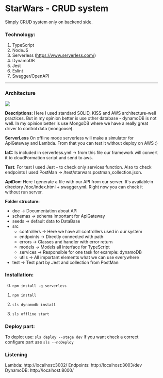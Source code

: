 # StarWars - CRUD system
Simply CRUD system only on backend side.

### Technology:
1. TypeScript
2. NodeJS
3. Serverless (https://www.serverless.com/)
4. DynamoDB
5. Jest
6. Eslint
7. Swagger/OpenAPI

------------

### Architecture
![](https://miro.medium.com/max/1272/1*MFvtJPjmug6qbWa92mp5UA.png)

**Descriptions:**
Here I used standard SOLID, KISS and AWS architecture-well practices.
But in my opinion better is use other database - dynamoDB is not well.
In my opinion better is use MongoDB where we have a really great driver to control data (mongoose).

**ServerLess**
On offline mode serverless will make a simulator for ApiGateway and Lambda. From that you can test it without deploy on AWS :)

**IaC:**
Is included in serverless.yml -> from this file our framework will convert it to cloudFormation script and send to aws.

**Test:**
For test I used Jest - to check only services function.
Also to check endpoints I used PostMan -> /test/starwars.postman_collection.json.

**ApiDoc:**
Here I generate a file with our API from our server. It's availablein directory /doc/index.html + swagger.yml. Right now you can check it without run server.

**Folder structure:**
- doc -> Documentation about API
- schemas -> schema important for ApiGateway
- seeds -> default data to DataBase
- src
	- controllers -> Here we have all controllers used in our system
	- endpoints -> Directly connected with path
	- errors -> Classes and handler with error return
	- models -> Models all interface for TypeScript
	- services -> Responsible for one task for example: dynamoDB
	- utils -> All important elements what we can use everywhere
- test -> Test part by Jest and collection from PostMan

### Installation:
0. `npm install -g serverless`

1. `npm install`

2. `sls dynamodb install`

3. `sls offline start`

### Deploy part:
To deplot use: `sls deploy --stage dev`
If you want check a correct configure part use `sls --noDeploy`

### Listening
Lambda:  http://localhost:3002/
Endpoints: http://localhost:3003/dev
DynamoDB: http://localhost:8000/
